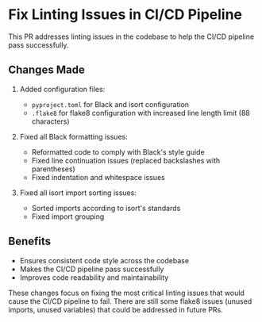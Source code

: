 # Fix Linting Issues in CI/CD Pipeline

This PR addresses linting issues in the codebase to help the CI/CD pipeline pass successfully.

## Changes Made

1. Added configuration files:
   - `pyproject.toml` for Black and isort configuration
   - `.flake8` for flake8 configuration with increased line length limit (88 characters)

2. Fixed all Black formatting issues:
   - Reformatted code to comply with Black's style guide
   - Fixed line continuation issues (replaced backslashes with parentheses)
   - Fixed indentation and whitespace issues

3. Fixed all isort import sorting issues:
   - Sorted imports according to isort's standards
   - Fixed import grouping

## Benefits

- Ensures consistent code style across the codebase
- Makes the CI/CD pipeline pass successfully
- Improves code readability and maintainability

These changes focus on fixing the most critical linting issues that would cause the CI/CD pipeline to fail. There are still some flake8 issues (unused imports, unused variables) that could be addressed in future PRs.